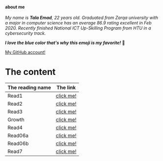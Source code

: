 #### about me

*My name is **Tala Emad**, 22 years old. Graduated from Zarqa university with a major in computer science has an average 86.9 rating excellent in Feb 2020. Recently finished National ICT Up-Skilling Program from HTU in a cybersecurity track.*

***I love the blue color that's why this emoji is my favorite!***  :blue_heart:

[My GitHub account!](https://github.com/talaemad)

# The content

The reading name | The link
-----------------|----------- 
Read1 | [click me!](https://talaemad.github.io/reading-notes/Read1)
Read2| [click me!](https://talaemad.github.io/reading-notes/Read2)
Read3 | [click me!](https://talaemad.github.io/reading-notes/Read3)
Growth | [click me!](https://talaemad.github.io/reading-notes/Growth)
Read4 | [click me!](https://talaemad.github.io/reading-notes/Read4)
Read06a | [click me!](https://talaemad.github.io/reading-notes/Read06a)
Read06b | [click me!](https://talaemad.github.io/reading-notes/Read06b)
Read7 | [click me!](https://talaemad.github.io/reading-notes/Read7)